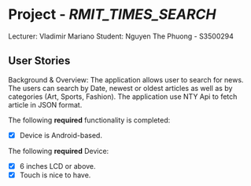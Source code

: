 # Project - *RMIT_TIMES_SEARCH*
Lecturer: Vladimir Mariano
Student: Nguyen The Phuong - S3500294
## User Stories

Background & Overview: The application allows user to search for news. The users can search by Date, newest or oldest articles as well as by categories (Art, Sports, Fashion). The application use NTY Api to fetch article in JSON format. 

The following **required** functionality is completed:

- [x] Device is Android-based.

The following **required** Device:
- [x] 6 inches LCD or above.
- [x] Touch is nice to have.
